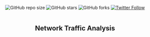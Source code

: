  <div align="center">
  
  ![GitHub repo size](https://img.shields.io/github/repo-size/sundramsharma1/car)
  ![GitHub stars](https://img.shields.io/github/stars/sundramsharma1/car?style=social)
  ![GitHub forks](https://img.shields.io/github/forks/sundramsharma1/car?style=social)
[![Twitter Follow](https://img.shields.io/twitter/follow/StarkSundram?style=social)](https://twitter.com/intent/follow?screen_name=StarkSundram)
<br />
<br />

 <h2 align="center"> Network Traffic Analysis </h2>
  
</div>
<br />
